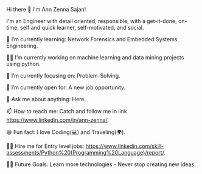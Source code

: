 Hi there 👋 I'm Ann Zenna Sajan!

I'm an Engineer with detail oriented, responsible, with a get-it-done, on-time, self and quick learner, self-motivated, and social.

🌱 I’m currently learning: Network Forensics and Embedded Systems Engineering.

👨‍💻 I’m currently working on machine learning and data mining projects using python.

🎯 I’m currently focusing on: Problem-Solving.

🤔 I’m currently open for: A new job opportunity.

💬 Ask me about anything: Here.

📫 How to reach me: Catch and follow me in link https://www.linkedin.com/in/ann-zenna/.

😄 Fun fact: I love Coding(💻) and Traveling(🌍).

👨‍💻 Hire me for Entry level jobs: https://www.linkedin.com/skill-assessments/Python%20(Programming%20Language)/report/.

💪🏼 Future Goals: Learn more technologies - Never stop creating new ideas.
